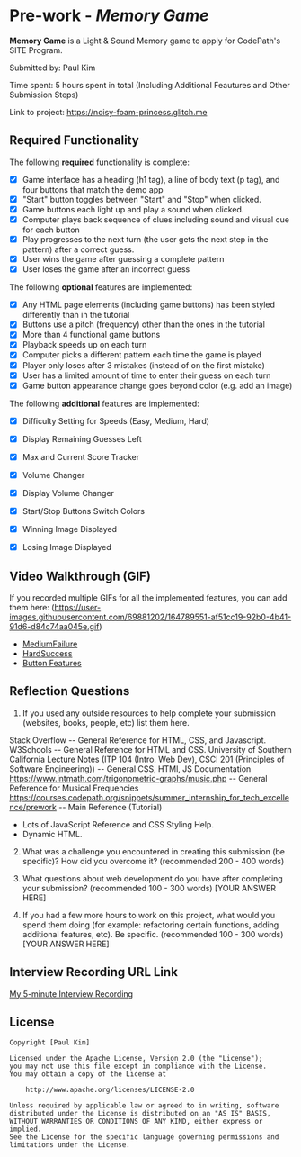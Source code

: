 # Pre-work - *Memory Game*

**Memory Game** is a Light & Sound Memory game to apply for CodePath's SITE Program. 

Submitted by: Paul Kim

Time spent: 5 hours spent in total (Including Additional Feautures and Other Submission Steps)

Link to project: https://noisy-foam-princess.glitch.me

## Required Functionality

The following **required** functionality is complete:

* [X] Game interface has a heading (h1 tag), a line of body text (p tag), and four buttons that match the demo app
* [X] "Start" button toggles between "Start" and "Stop" when clicked. 
* [X] Game buttons each light up and play a sound when clicked. 
* [X] Computer plays back sequence of clues including sound and visual cue for each button
* [X] Play progresses to the next turn (the user gets the next step in the pattern) after a correct guess. 
* [X] User wins the game after guessing a complete pattern
* [X] User loses the game after an incorrect guess

The following **optional** features are implemented:

* [X] Any HTML page elements (including game buttons) has been styled differently than in the tutorial
* [X] Buttons use a pitch (frequency) other than the ones in the tutorial
* [X] More than 4 functional game buttons
* [X] Playback speeds up on each turn
* [X] Computer picks a different pattern each time the game is played
* [X] Player only loses after 3 mistakes (instead of on the first mistake)
* [X] User has a limited amount of time to enter their guess on each turn
* [X] Game button appearance change goes beyond color (e.g. add an image)

<!-- 
* [ ] Game button sound is more complex than a single tone (e.g. an audio file, a chord, a sequence of multiple tones) 
-->

The following **additional** features are implemented:

- [X] Difficulty Setting for Speeds (Easy, Medium, Hard)
- [X] Display Remaining Guesses Left
- [X] Max and Current Score Tracker
- [X] Volume Changer
- [X] Display Volume Changer
- [X] Start/Stop Buttons Switch Colors
- [X] Winning Image Displayed
- [X] Losing Image Displayed


## Video Walkthrough (GIF)

If you recorded multiple GIFs for all the implemented features, you can add them here:
(https://user-images.githubusercontent.com/69881202/164789551-af51cc19-92b0-4b41-91d6-d84c74aa045e.gif)
- [MediumFailure](https://user-images.githubusercontent.com/69881202/164789582-f8c41655-e888-4800-908f-f7dc8872c7c7.gif)
- [HardSuccess](https://user-images.githubusercontent.com/69881202/164789606-adaa9285-1b28-46f2-b4cf-be350a369c89.gif)
- [Button Features](https://user-images.githubusercontent.com/69881202/164789628-1351440e-6a12-4dcc-ac62-a37c3e95e344.gif)


## Reflection Questions
1. If you used any outside resources to help complete your submission (websites, books, people, etc) list them here. 
  
  Stack Overflow -- General Reference for HTML, CSS, and Javascript.
  W3Schools -- General Reference for HTML and CSS.
  University of Southern California Lecture Notes (ITP 104 (Intro. Web Dev), CSCI 201 (Principles of Software Engineering)) -- General CSS, HTMl, JS Documentation
  https://www.intmath.com/trigonometric-graphs/music.php -- General Reference for Musical Frequencies
  https://courses.codepath.org/snippets/summer_internship_for_tech_excellence/prework -- Main Reference (Tutorial)
  
  * Lots of JavaScript Reference and CSS Styling Help.
  * Dynamic HTML.

2. What was a challenge you encountered in creating this submission (be specific)? How did you overcome it? (recommended 200 - 400 words) 
  
  
  

3. What questions about web development do you have after completing your submission? (recommended 100 - 300 words) 
[YOUR ANSWER HERE]

4. If you had a few more hours to work on this project, what would you spend them doing (for example: refactoring certain functions, adding additional features, etc). Be specific. (recommended 100 - 300 words) 
[YOUR ANSWER HERE]



## Interview Recording URL Link

[My 5-minute Interview Recording](your-link-here)


## License

    Copyright [Paul Kim]

    Licensed under the Apache License, Version 2.0 (the "License");
    you may not use this file except in compliance with the License.
    You may obtain a copy of the License at

        http://www.apache.org/licenses/LICENSE-2.0

    Unless required by applicable law or agreed to in writing, software
    distributed under the License is distributed on an "AS IS" BASIS,
    WITHOUT WARRANTIES OR CONDITIONS OF ANY KIND, either express or implied.
    See the License for the specific language governing permissions and
    limitations under the License.
